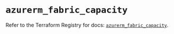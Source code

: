 # `azurerm_fabric_capacity`

Refer to the Terraform Registry for docs: [`azurerm_fabric_capacity`](https://registry.terraform.io/providers/hashicorp/azurerm/4.38.0/docs/resources/fabric_capacity).
